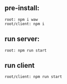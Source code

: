 ## pre-install:
```
root: npm i waw
root/client: npm i
```
## run server:
```
root: npm run start
```
## run client
```
root/client: npm run start
```
